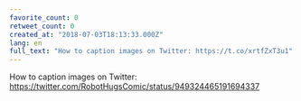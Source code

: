 ```yaml
---
favorite_count: 0
retweet_count: 0
created_at: "2018-07-03T18:13:33.000Z"
lang: en
full_text: "How to caption images on Twitter: https://t.co/xrtfZxT3u1"
---
```


How to caption images on Twitter:
<https://twitter.com/RobotHugsComic/status/949324465191694337>
